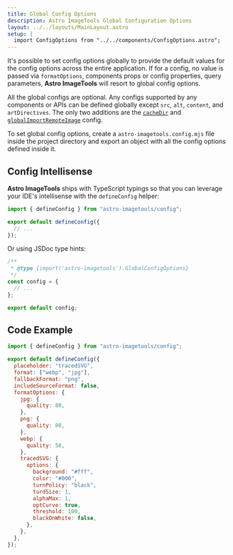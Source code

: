 ```yaml
---
title: Global Config Options
description: Astro ImageTools Global Configuration Options
layout: ../../layouts/MainLayout.astro
setup: |
  import ConfigOptions from "../../components/ConfigOptions.astro";
---
```


It's possible to set config options globally to provide the default values for the config options across the entire application. If for a config, no value is passed via `formatOptions`, components props or config properties, query parameters, **Astro ImageTools** will resort to global config options.

All the global configs are optional. Any configs supported by any components or APIs can be defined globally except `src`, `alt`, `content`, and `artDirectives`. The only two additions are the [`cacheDir`](#cacheDir) and [`globalImportRemoteImage`](#globalImportRemoteImage) config.

To set global config options, create a `astro-imagetools.config.mjs` file inside the project directory and export an object with all the config options defined inside it.

## Config Intellisense

**Astro ImageTools** ships with TypeScript typings so that you can leverage your IDE's intellisense with the `defineConfig` helper:

```js
import { defineConfig } from "astro-imagetools/config";

export default defineConfig({
  // ...
});
```

Or using JSDoc type hints:

```js
/**
 * @type {import('astro-imagetools').GlobalConfigOptions}
 */
const config = {
  // ...
};

export default config;
```

## Code Example

```js
import { defineConfig } from "astro-imagetools/config";

export default defineConfig({
  placeholder: "tracedSVG",
  format: ["webp", "jpg"],
  fallbackFormat: "png",
  includeSourceFormat: false,
  formatOptions: {
    jpg: {
      quality: 80,
    },
    png: {
      quality: 80,
    },
    webp: {
      quality: 50,
    },
    tracedSVG: {
      options: {
        background: "#fff",
        color: "#000",
        turnPolicy: "black",
        turdSize: 1,
        alphaMax: 1,
        optCurve: true,
        threshold: 100,
        blackOnWhite: false,
      },
    },
  },
});
```

<ConfigOptions global />
